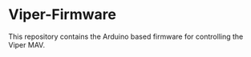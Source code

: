 # Viper-Firmware
This repository contains the Arduino based firmware for controlling the Viper MAV.
